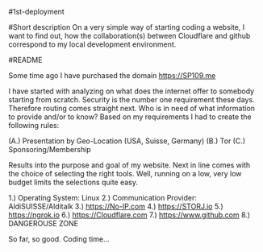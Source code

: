 #1st-deployment

#Short description
On a very simple way of starting coding a website, I want to find out, how the collaboration(s) between Cloudflare and github correspond to my local development environment.

#README

Some time ago I have purchased the domain https://SP109.me

I have started with analyzing on what does the internet offer to somebody starting from scratch. Security is the number one requirement these days. Therefore routing comes straight next. Who is in need of what information to provide and/or to know? Based on my requirements I had to create the following rules:

(A.) Presentation by Geo-Location (USA, Suisse, Germany)
(B.) Tor
(C.) Sponsoring/Membership

Results into the purpose and goal of my website. Next in line comes with the choice of selecting the right tools. Well, running on a low, very low budget limits the selections quite easy.

1.) Operating System: Linux
2.) Communication Provider: AldiSUISSE/Alditalk
3.) https://No-IP.com
4.) https://STORJ.io
5.) https://ngrok.io
6.) https://Cloudflare.com
7.) https://www.github.com
8.) DANGEROUSE ZONE

So far, so good. Coding time...
